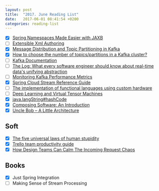 ```yaml
---
layout: post
title:  "2017. June Reading List"
date:   2017-06-01 08:41:54 +0200
categories: reading-list
---
```


- [x] [Spring Namespaces Made Easier with JAXB](http://www.nurkiewicz.com/2014/02/custom-spring-namespaces-made-easier.html)
- [ ] [Extensible Xml Authoring](http://docs.spring.io/spring/docs/current/spring-framework-reference/html/xml-custom.html)
- [x] [Message Distribution and Topic Partitioning in Kafka](http://www.jakubkorab.net/2015/12/message-distribution-and-topic-partitioning-in-kafka.html)
- [x] [How to choose the number of topics/partitions in a Kafka cluster?](https://www.confluent.io/blog/how-to-choose-the-number-of-topicspartitions-in-a-kafka-cluster/)
- [ ] [Kafka Documentation](https://kafka.apache.org/documentation/)
- [ ] [The Log: What every software engineer should know about real-time data's unifying abstraction](https://engineering.linkedin.com/distributed-systems/log-what-every-software-engineer-should-know-about-real-time-datas-unifying )
- [ ] [Monitoring Kafka Performance Metrics](https://www.datadoghq.com/blog/monitoring-kafka-performance-metrics/ )
- [x] [Spring Cloud Stream Reference Guide](http://docs.spring.io/spring-cloud-stream/docs/Chelsea.SR2/reference/htmlsingle/index.html)
- [ ] [The implementation of functional languages using custom hardware](https://pdfs.semanticscholar.org/5156/6861b2c9bdc7f125f6e4122aac52eb62c31e.pdf?_ga=2.235688833.165849524.1497797775-2012052859.1497797775)
- [ ] [Deep Learning and Virtual Tensor Machines](https://zigasajovic.github.io/Deep-Learning-and-Virtual-Tensor-Machines/)
- [x] [java.langString#hashCode](http://bugs.java.com/bugdatabase/view_bug.do?bug_id=4045622)
- [x] [Composing Software: An Introduction](https://medium.com/javascript-scene/composing-software-an-introduction-27b72500d6ea)
- [x] [Uncle Bob – A Little Architecture](http://blog.cleancoder.com/uncle-bob/2016/01/04/ALittleArchitecture.html)
 
## Soft
- [x] [The five universal laws of human stupidity](https://qz.com/967554/the-five-universal-laws-of-human-stupidity/)
- [x] [Trello team productivity guide](https://info.trello.com/hubfs/Trello_Team_Productivity_Guide.pdf)
- [x] [How Design Teams Can Calm The Incoming Request Chaos](https://blog.trello.com/manage-design-requests-in-trello)

## Books
- [x] Just Spring Integration 
- [ ] Making Sense of Stream Processing
